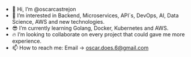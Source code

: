 - 👋 Hi, I’m @oscarcastrejon
- 👀 I’m interested in Backend, Microservices, API´s, DevOps, AI, Data Science, AWS and new technologies.
- 😎 I’m currently learning Golang, Docker, Kubernetes and AWS.
- 🔥 I’m looking to collaborate on every project that could gave me more experience.
- 📫 How to reach me: Email -> oscar.does.6@gmail.com

<!---
oscarcastrejon/oscarcastrejon is a ✨ special ✨ repository because its `README.md` (this file) appears on your GitHub profile.
You can click the Preview link to take a look at your changes.
--->
